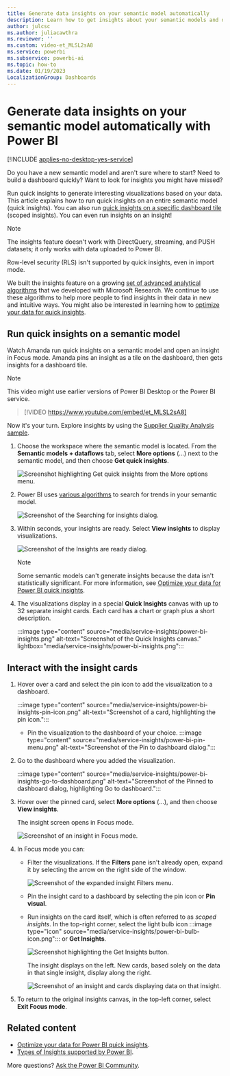 ```yaml
---
title: Generate data insights on your semantic model automatically
description: Learn how to get insights about your semantic models and dashboard tiles.
author: julcsc
ms.author: juliacawthra
ms.reviewer: ''
ms.custom: video-et_MLSL2sA8
ms.service: powerbi
ms.subservice: powerbi-ai
ms.topic: how-to
ms.date: 01/19/2023
LocalizationGroup: Dashboards
---
```

# Generate data insights on your semantic model automatically with Power BI

[!INCLUDE [applies-no-desktop-yes-service](../includes/applies-no-desktop-yes-service.md)]

Do you have a new semantic model and aren't sure where to start? Need to build a dashboard quickly? Want to look for insights you might have missed?

Run quick insights to generate interesting visualizations based on your data. This article explains how to run quick insights on an entire semantic model (quick insights). You can also run [quick insights on a specific dashboard tile](../consumer/end-user-insights.md) (scoped insights). You can even run insights on an insight!

> [!NOTE]
> The insights feature doesn't work with DirectQuery, streaming, and PUSH datasets; it only works with data uploaded to Power BI.
>
> Row-level security (RLS) isn't supported by quick insights, even in import mode.
>

We built the insights feature on a growing [set of advanced analytical algorithms](../consumer/end-user-insight-types.md) that we developed with Microsoft Research. We continue to use these algorithms to help more people to find insights in their data in new and intuitive ways. You might also be interested in learning how to [optimize your data for quick insights](service-insights-optimize.md).

## Run quick insights on a semantic model

Watch Amanda run quick insights on a semantic model and open an insight in Focus mode. Amanda pins an insight as a tile on the dashboard, then gets insights for a dashboard tile.

> [!NOTE]
> This video might use earlier versions of Power BI Desktop or the Power BI service.

> [!VIDEO https://www.youtube.com/embed/et_MLSL2sA8]

Now it's your turn. Explore insights by using the [Supplier Quality Analysis sample](sample-supplier-quality.md).

1. Choose the workspace where the semantic model is located. From the **Semantic models + dataflows** tab, select **More options** (...) next to the semantic model, and then choose **Get quick insights**.

    ![Screenshot highlighting Get quick insights from the More options menu.](media/service-insights/power-bi-tab.png)
2. Power BI uses [various algorithms](../consumer/end-user-insight-types.md) to search for trends in your semantic model.

    ![Screenshot of the Searching for insights dialog.](media/service-insights/pbi_autoinsightssearching.png)
3. Within seconds, your insights are ready. Select **View insights** to display visualizations.

    ![Screenshot of the Insights are ready dialog.](media/service-insights/pbi_autoinsightsuccess.png)

    > [!NOTE]
    > Some semantic models can't generate insights because the data isn't statistically significant. For more information, see [Optimize your data for Power BI quick insights](service-insights-optimize.md).
    >

4. The visualizations display in a special **Quick Insights** canvas with up to 32 separate insight cards. Each card has a chart or graph plus a short description.

    :::image type="content" source="media/service-insights/power-bi-insights.png" alt-text="Screenshot of the Quick Insights canvas." lightbox="media/service-insights/power-bi-insights.png":::

## Interact with the insight cards

1. Hover over a card and select the pin icon to add the visualization to a dashboard.

    :::image type="content" source="media/service-insights/power-bi-insights-pin-icon.png" alt-text="Screenshot of a card, highlighting the pin icon.":::
    * Pin the visualization to the dashboard of your choice.
    :::image type="content" source="media/service-insights/power-bi-pin-menu.png" alt-text="Screenshot of the Pin to dashboard dialog.":::

2. Go to the dashboard where you added the visualization.

    :::image type="content" source="media/service-insights/power-bi-insights-go-to-dashboard.png" alt-text="Screenshot of the Pinned to dashboard dialog, highlighting Go to dashboard.":::

3. Hover over the pinned card, select **More options** (...), and then choose **View insights**.

    The insight screen opens in Focus mode.

    ![Screenshot of an insight in Focus mode.](media/service-insights/power-bi-insight-focus.png)
4. In Focus mode you can:

   * Filter the visualizations. If the **Filters** pane isn't already open, expand it by selecting the arrow on the right side of the window.

       ![Screenshot of the expanded insight Filters menu.](media/service-insights/power-bi-insights-filter-new.png)
   * Pin the insight card to a dashboard by selecting the pin icon or **Pin visual**.
   * Run insights on the card itself, which is often referred to as *scoped insights*. In the top-right corner, select the light bulb icon :::image type="icon" source="media/service-insights/power-bi-bulb-icon.png"::: or **Get Insights**.

       ![Screenshot highlighting the Get Insights button.](media/service-insights/pbi-autoinsights-tile.png)

     The insight displays on the left. New cards, based solely on the data in that single insight, display along the right.

       ![Screenshot of an insight and cards displaying data on that insight.](media/service-insights/power-bi-insights-on-insights-new.png)
5. To return to the original insights canvas, in the top-left corner, select **Exit Focus mode**.

## Related content

- [Optimize your data for Power BI quick insights](service-insights-optimize.md).
- [Types of Insights supported by Power BI](../consumer/end-user-insight-types.md).

More questions? [Ask the Power BI Community](https://community.powerbi.com/).
